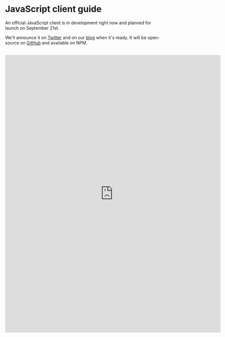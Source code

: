 # JavaScript client guide

An official JavaScript client is in development right now and planned for launch on September 21st.

We'll announce it on <a href="https://twitter.com/heroicdev?lang=en" target="\_blank">Twitter</a> and on our <a href="https://blog.heroiclabs.com/" target="\_blank">blog</a> when it's ready. It will be open-source on <a href="https://github.com/heroiclabs" target="\_blank">GitHub</a> and available on NPM.

<br/>
<iframe src="https://docs.google.com/forms/d/e/1FAIpQLScNkq6Et3yVOU2M6eHPTrl_Filn_PHnth_yK_wqnFpj_7xxaA/viewform?embedded=true" width="700" height="900" frameborder="0" marginheight="0" marginwidth="0">Loading...</iframe>

